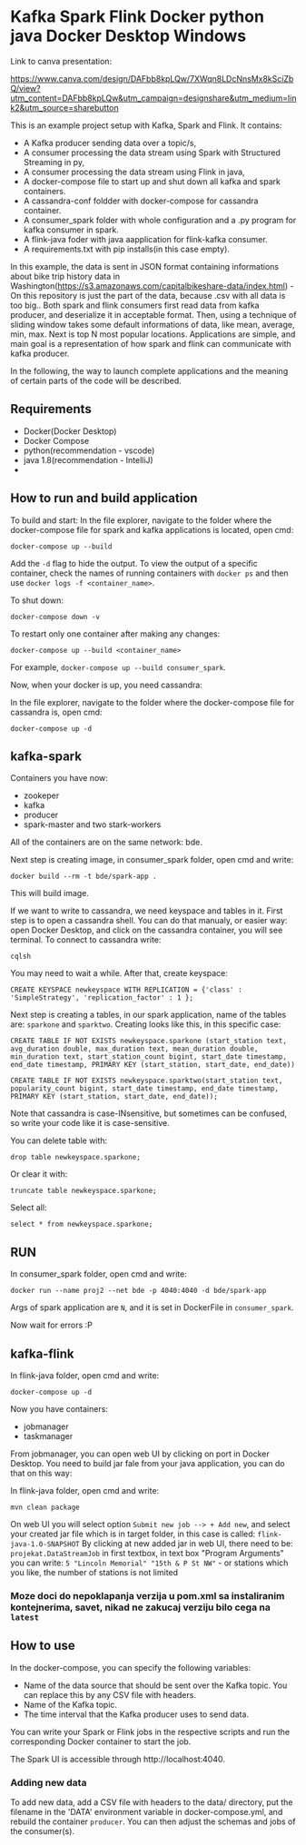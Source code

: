 # Kafka Spark Flink Docker python java Docker Desktop Windows

Link to canva presentation:


https://www.canva.com/design/DAFbb8kpLQw/7XWqn8LDcNnsMx8kSciZbQ/view?utm_content=DAFbb8kpLQw&utm_campaign=designshare&utm_medium=link2&utm_source=sharebutton


This is an example project setup with Kafka, Spark and Flink. It contains:
* A Kafka producer sending data over a topic/s, 
* A consumer processing the data stream using Spark with Structured Streaming in py,
* A consumer processing the data stream using Flink in java,
* A docker-compose file to start up and shut down all kafka and spark containers.
* A cassandra-conf foldder with docker-compose for cassandra container.
* A consumer_spark folder with whole configuration and a .py program for kafka consumer in spark.
* A flink-java foder with java aapplication for flink-kafka consumer.
* A requirements.txt with pip installs(in this case empty).

In this example, the data is sent in JSON format containing informations about bike trip history data in Washington(https://s3.amazonaws.com/capitalbikeshare-data/index.html) - On this repository is just the part of the data, because .csv with all data is too big..
Both spark and flink consumers first read data from kafka producer, and deserialize it in acceptable format. Then, using a technique of sliding window
takes some default informations of data, like mean, average, min, max. Next is top N most popular locations.
Applications are simple, and main goal is a representation of how spark and flink can communicate with kafka producer.

In the following, the way to launch complete applications and the meaning of certain parts of the code will be described.

## Requirements
* Docker(Docker Desktop)
* Docker Compose
* python(recommendation - vscode)
* java 1.8(recommendation - IntelliJ)
* 
## How to run and build application 
To build and start:
In the file explorer, navigate to the folder where the docker-compose file for spark and kafka applications is located, open cmd:
```
docker-compose up --build
```
Add the `-d` flag to hide the output. To view the output of a specific container, check the names of running containers with `docker ps` and then use `docker logs -f <container_name>`.

To shut down:

```
docker-compose down -v
```

To restart only one container after making any changes:

```
docker-compose up --build <container_name>
```
For example, `docker-compose up --build consumer_spark`.

Now, when your docker is up, you need cassandra:

In the file explorer, navigate to the folder where the docker-compose file for cassandra is, open cmd:
```
docker-compose up -d
```
## kafka-spark
Containers you have now:
* zookeper
* kafka
* producer
* spark-master and two stark-workers

All of the containers are on the same network: bde.

Next step is creating image, in consumer_spark folder, open cmd and write:
```
docker build --rm -t bde/spark-app .
```
This will build image.

If we want to write to cassandra, we need keyspace and tables in it.
First step is to open a cassandra shell. You can do that manualy, or easier way:
open Docker Desktop, and click on the cassandra container, you will see terminal.
To connect to cassandra write:
```
cqlsh
```
You may need to wait a while.
After that, create keyspace:
```
CREATE KEYSPACE newkeyspace WITH REPLICATION = {'class' : 'SimpleStrategy', 'replication_factor' : 1 };
```
Next step is creating a tables, in our spark application, name of the tables are: `sparkone` and `sparktwo`.
Creating looks like this, in this specific case:
```
CREATE TABLE IF NOT EXISTS newkeyspace.sparkone (start_station text, avg_duration double, max_duration text, mean_duration double, min_duration text, start_station_count bigint, start_date timestamp, end_date timestamp, PRIMARY KEY (start_station, start_date, end_date))

CREATE TABLE IF NOT EXISTS newkeyspace.sparktwo(start_station text, popularity_count bigint, start_date timestamp, end_date timestamp, PRIMARY KEY (start_station, start_date, end_date));
```
Note that cassandra is case-INsensitive, but sometimes can be confused, so write your code like it is case-sensitive.

You can delete table with:
```
drop table newkeyspace.sparkone;
```
Or clear it with:
```
truncate table newkeyspace.sparkone;
```
Select all:
```
select * from newkeyspace.sparkone;
```

## RUN
In consumer_spark folder, open cmd and write:
```
docker run --name proj2 --net bde -p 4040:4040 -d bde/spark-app
```
Args of spark application are `N`, and it is set in DockerFile in `consumer_spark`.

Now wait for errors :P

## kafka-flink
In flink-java folder, open cmd and write:
```
docker-compose up -d
```
Now you have containers:
* jobmanager
* taskmanager

From jobmanager, you can open web UI by clicking on port in Docker Desktop.
You need to build jar fale from your java application, you can do that on this way:

In flink-java folder, open cmd and write:
```
mvn clean package
```
On web UI you will select option `Submit new job --> + Add new`, and select your created jar file which is in target folder,
in this case is called: `flink-java-1.0-SNAPSHOT`
By clicking at new added jar in web UI, there need to be: `projekat.DataStreamJob` in first textbox,
in text box "Program Arguments" you can write: `5 "Lincoln Memorial" "15th & P St NW"` - or stations which you like, the number of stations is not limited


### Moze doci do nepoklapanja verzija u pom.xml sa instaliranim kontejnerima, savet, nikad ne zakucaj verziju bilo cega na `latest`
## How to use
In the docker-compose, you can specify the following variables:
* Name of the data source that should be sent over the Kafka topic. You can replace this by any CSV file with headers.
* Name of the Kafka topic.
* The time interval that the Kafka producer uses to send data.

You can write your Spark or Flink jobs in the respective scripts and run the corresponding Docker container to start the job.

The Spark UI is accessible through http://localhost:4040.

### Adding new data
To add new data, add a CSV file with headers to the data/ directory, put the filename in the 'DATA' environment variable in docker-compose.yml, and rebuild the container `producer`. You can then adjust the schemas and jobs of the consumer(s).
